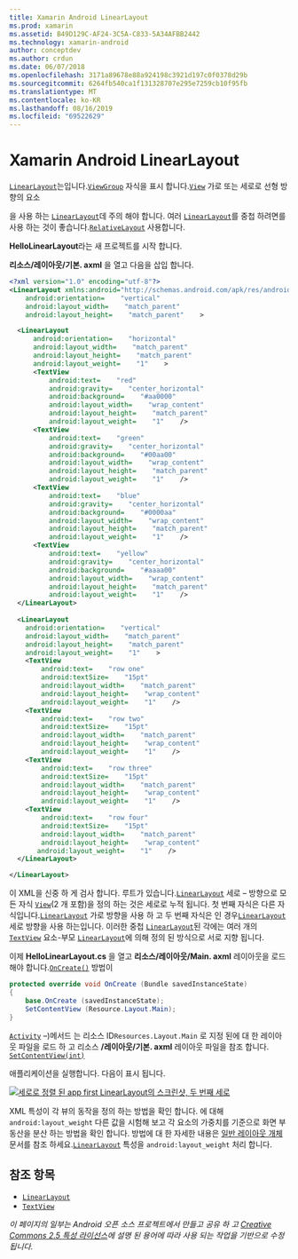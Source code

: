 ```yaml
---
title: Xamarin Android LinearLayout
ms.prod: xamarin
ms.assetid: B49D129C-AF24-3C5A-C833-5A34AFBB2442
ms.technology: xamarin-android
author: conceptdev
ms.author: crdun
ms.date: 06/07/2018
ms.openlocfilehash: 3171a89678e88a924198c3921d197c0f0378d29b
ms.sourcegitcommit: 6264fb540ca1f131328707e295e7259cb10f95fb
ms.translationtype: MT
ms.contentlocale: ko-KR
ms.lasthandoff: 08/16/2019
ms.locfileid: "69522629"
---
```

# <a name="xamarinandroid-linearlayout"></a>Xamarin Android LinearLayout

[`LinearLayout`](xref:Android.Widget.LinearLayout)는입니다.[`ViewGroup`](xref:Android.Views.ViewGroup)
자식을 표시 합니다.[`View`](xref:Android.Views.View)
가로 또는 세로로 선형 방향의 요소

을 사용 하는 [`LinearLayout`](xref:Android.Widget.LinearLayout)데 주의 해야 합니다.
여러 [`LinearLayout`](xref:Android.Widget.LinearLayout)를 중첩 하려면를 사용 하는 것이 좋습니다.[`RelativeLayout`](xref:Android.Widget.RelativeLayout)
사용합니다.

**HelloLinearLayout**라는 새 프로젝트를 시작 합니다.

**리소스/레이아웃/기본. axml** 을 열고 다음을 삽입 합니다.

```xml
<?xml version="1.0" encoding="utf-8"?>
<LinearLayout xmlns:android="http://schemas.android.com/apk/res/android"
    android:orientation=    "vertical"
    android:layout_width=    "match_parent"
    android:layout_height=    "match_parent"    >

  <LinearLayout
      android:orientation=    "horizontal"
      android:layout_width=    "match_parent"
      android:layout_height=    "match_parent"
      android:layout_weight=    "1"    >
      <TextView
          android:text=    "red"
          android:gravity=    "center_horizontal"
          android:background=    "#aa0000"
          android:layout_width=    "wrap_content"
          android:layout_height=    "match_parent"
          android:layout_weight=    "1"    />
      <TextView
          android:text=    "green"
          android:gravity=    "center_horizontal"
          android:background=    "#00aa00"
          android:layout_width=    "wrap_content"
          android:layout_height=    "match_parent"
          android:layout_weight=    "1"    />
      <TextView
          android:text=    "blue"
          android:gravity=    "center_horizontal"
          android:background=    "#0000aa"
          android:layout_width=    "wrap_content"
          android:layout_height=    "match_parent"
          android:layout_weight=    "1"    />
      <TextView
          android:text=    "yellow"
          android:gravity=    "center_horizontal"
          android:background=    "#aaaa00"
          android:layout_width=    "wrap_content"
          android:layout_height=    "match_parent"
          android:layout_weight=    "1"    />
  </LinearLayout>
        
  <LinearLayout
    android:orientation=    "vertical"
    android:layout_width=    "match_parent"
    android:layout_height=    "match_parent"
    android:layout_weight=    "1"    >
    <TextView
        android:text=    "row one"
        android:textSize=    "15pt"
        android:layout_width=    "match_parent"
        android:layout_height=    "wrap_content"
        android:layout_weight=    "1"    />
    <TextView
        android:text=    "row two"
        android:textSize=    "15pt"
        android:layout_width=    "match_parent"
        android:layout_height=    "wrap_content"
        android:layout_weight=    "1"    />
    <TextView
        android:text=    "row three"
        android:textSize=    "15pt"
        android:layout_width=    "match_parent"
        android:layout_height=    "wrap_content"
        android:layout_weight=    "1"    />
    <TextView
        android:text=    "row four"
        android:textSize=    "15pt"
        android:layout_width=    "match_parent"
        android:layout_height=    "wrap_content"
       android:layout_weight=    "1"    />
  </LinearLayout>

</LinearLayout>
```

이 XML을 신중 하 게 검사 합니다. 루트가 있습니다.[`LinearLayout`](xref:Android.Widget.LinearLayout)
세로 &ndash; 방향으로 모든 자식 [`View`](xref:Android.Views.View)(2 개 포함)을 정의 하는 것은 세로로 누적 됩니다. 첫 번째 자식은 다른 자식입니다.[`LinearLayout`](xref:Android.Widget.LinearLayout)
가로 방향을 사용 하 고 두 번째 자식은 인 경우[`LinearLayout`](xref:Android.Widget.LinearLayout)
세로 방향을 사용 하는입니다. 이러한 중첩 [`LinearLayout`](xref:Android.Widget.LinearLayout)된 각에는 여러 개의[`TextView`](xref:Android.Widget.TextView)
요소-부모 [`LinearLayout`](xref:Android.Widget.LinearLayout)에 의해 정의 된 방식으로 서로 지향 됩니다.

이제 **HelloLinearLayout.cs** 을 열고 **리소스/레이아웃/Main. axml** 레이아웃을 로드 해야 합니다.[`OnCreate()`](xref:Android.App.Activity.OnCreate*)
방법이

```csharp
protected override void OnCreate (Bundle savedInstanceState)
{
    base.OnCreate (savedInstanceState);
    SetContentView (Resource.Layout.Main);
}
```

[`Activity`](xref:Android.App.Activity) &ndash;)메서드 는 리소스 ID`Resources.Layout.Main` 로 지정 된에 대 한 레이아웃 파일을 로드 하 고 리소스 **/레이아웃/기본. axml** 레이아웃 파일을 참조 합니다. [`SetContentView(int)`](xref:Android.App.Activity.SetContentView*)

애플리케이션을 실행합니다. 다음이 표시 됩니다.

[![세로로 정렬 된 app first LinearLayout의 스크린샷, 두 번째 세로](linear-layout-images/helloviews1.png)](linear-layout-images/helloviews1.png#lightbox)

XML 특성이 각 뷰의 동작을 정의 하는 방법을 확인 합니다. 에 대해 `android:layout_weight` 다른 값을 시험해 보고 각 요소의 가중치를 기준으로 화면 부동산을 분산 하는 방법을 확인 합니다. 방법에 대 한 자세한 내용은 [일반 레이아웃 개체](https://developer.android.com/guide/topics/ui/declaring-layout.html) 문서를 참조 하세요.[`LinearLayout`](xref:Android.Widget.LinearLayout)
특성을 `android:layout_weight` 처리 합니다.


## <a name="references"></a>참조 항목

- [`LinearLayout`](xref:Android.Widget.LinearLayout)
- [`TextView`](xref:Android.Widget.TextView)

_이 페이지의 일부는 Android 오픈 소스 프로젝트에서 만들고 공유 하 고 [Creative Commons 2.5 특성 라이선스](http://creativecommons.org/licenses/by/2.5/)에 설명 된 용어에 따라 사용 되는 작업을 기반으로 수정 됩니다._
